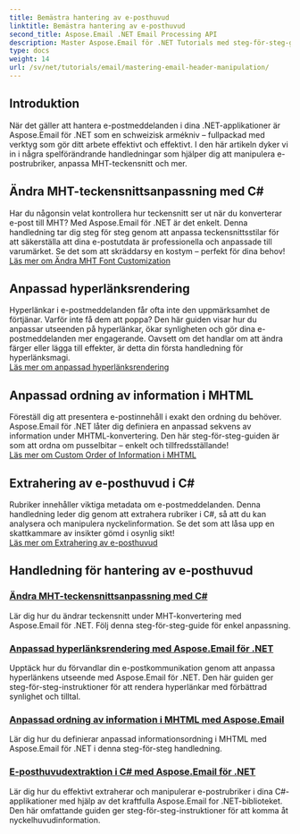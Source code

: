 ```yaml
---
title: Bemästra hantering av e-posthuvud
linktitle: Bemästra hantering av e-posthuvud
second_title: Aspose.Email .NET Email Processing API
description: Master Aspose.Email för .NET Tutorials med steg-för-steg-guider om manipulering av e-posthuvuden, teckensnittsanpassning, hyperlänksrendering och MHTML-informationsordning.
type: docs
weight: 14
url: /sv/net/tutorials/email/mastering-email-header-manipulation/
---
```

## Introduktion

När det gäller att hantera e-postmeddelanden i dina .NET-applikationer är Aspose.Email för .NET som en schweizisk armékniv – fullpackad med verktyg som gör ditt arbete effektivt och effektivt. I den här artikeln dyker vi in i några spelförändrande handledningar som hjälper dig att manipulera e-postrubriker, anpassa MHT-teckensnitt och mer.

## Ändra MHT-teckensnittsanpassning med C#  
Har du någonsin velat kontrollera hur teckensnitt ser ut när du konverterar e-post till MHT? Med Aspose.Email för .NET är det enkelt. Denna handledning tar dig steg för steg genom att anpassa teckensnittsstilar för att säkerställa att dina e-postutdata är professionella och anpassade till varumärket. Se det som att skräddarsy en kostym – perfekt för dina behov!  
[Läs mer om Ändra MHT Font Customization](./changing-mht-font-customization/)  

## Anpassad hyperlänksrendering  
Hyperlänkar i e-postmeddelanden får ofta inte den uppmärksamhet de förtjänar. Varför inte få dem att poppa? Den här guiden visar hur du anpassar utseenden på hyperlänkar, ökar synligheten och gör dina e-postmeddelanden mer engagerande. Oavsett om det handlar om att ändra färger eller lägga till effekter, är detta din första handledning för hyperlänksmagi.  
[Läs mer om anpassad hyperlänksrendering](./custom-hyperlink-rendering/)  

## Anpassad ordning av information i MHTML  
Föreställ dig att presentera e-postinnehåll i exakt den ordning du behöver. Aspose.Email för .NET låter dig definiera en anpassad sekvens av information under MHTML-konvertering. Den här steg-för-steg-guiden är som att ordna om pusselbitar – enkelt och tillfredsställande!  
[Läs mer om Custom Order of Information i MHTML](./custom-order-of-information-in-mhtml/)  

## Extrahering av e-posthuvud i C#  
Rubriker innehåller viktiga metadata om e-postmeddelanden. Denna handledning leder dig genom att extrahera rubriker i C#, så att du kan analysera och manipulera nyckelinformation. Se det som att låsa upp en skattkammare av insikter gömd i osynlig sikt!  
[Läs mer om Extrahering av e-posthuvud](./email-header-extraction/)  

## Handledning för hantering av e-posthuvud
### [Ändra MHT-teckensnittsanpassning med C#](./changing-mht-font-customization/)
Lär dig hur du ändrar teckensnitt under MHT-konvertering med Aspose.Email för .NET. Följ denna steg-för-steg-guide för enkel anpassning.
### [ Anpassad hyperlänksrendering med Aspose.Email för .NET](./custom-hyperlink-rendering/)
Upptäck hur du förvandlar din e-postkommunikation genom att anpassa hyperlänkens utseende med Aspose.Email för .NET. Den här guiden ger steg-för-steg-instruktioner för att rendera hyperlänkar med förbättrad synlighet och tilltal.
### [Anpassad ordning av information i MHTML med Aspose.Email](./custom-order-of-information-in-mhtml/)
Lär dig hur du definierar anpassad informationsordning i MHTML med Aspose.Email för .NET i denna steg-för-steg handledning.
### [E-posthuvudextraktion i C# med Aspose.Email för .NET](./email-header-extraction/)
Lär dig hur du effektivt extraherar och manipulerar e-postrubriker i dina C#-applikationer med hjälp av det kraftfulla Aspose.Email for .NET-biblioteket. Den här omfattande guiden ger steg-för-steg-instruktioner för att komma åt nyckelhuvudinformation. 